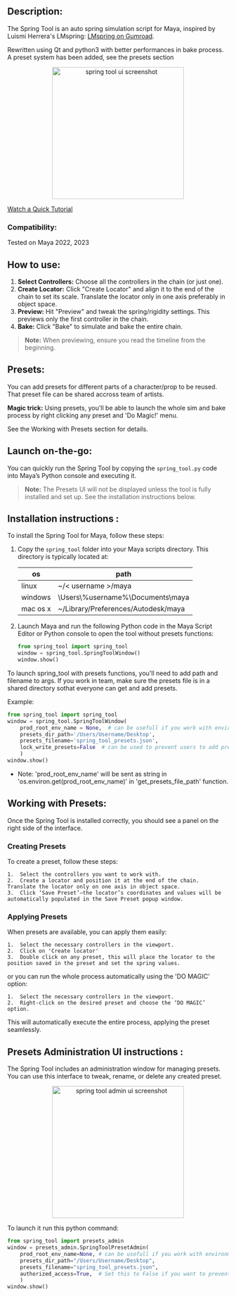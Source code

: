 ## Description:
The Spring Tool is an auto spring simulation script for Maya, inspired by Luismi Herrera's LMspring:   [LMspring on Gumroad](https://luismiherrera.gumroad.com/).

Rewritten using Qt and python3 with better performances in bake process.
A preset system has been added, see the presets section

<div style="text-align: center;">
    <img src="https://garcia-nicolas.com/wp-content/uploads/2024/09/spring_tool.png" alt="spring tool ui screenshot" width="300"/>
</div>

[Watch a Quick Tutorial](https://garcia-nicolas.com/download/3147/?tmstv=1713513016&v=3148)

### Compatibility:
Tested on Maya 2022, 2023

## How to use:

1. **Select Controllers:** Choose all the controllers in the chain (or just one).
2. **Create Locator:** Click "Create Locator" and align it to the end of the chain to set its scale. Translate the locator only in one axis preferably in object space.
3. **Preview:** Hit "Preview" and tweak the spring/rigidity settings. This previews only the first controller in the chain.
4. **Bake:** Click "Bake" to simulate and bake the entire chain.


> **Note:** When previewing, ensure you read the timeline from the beginning.

## Presets:
You can add presets for different parts of a character/prop to be reused.
That preset file can be shared accross team of artists.
<p><b>Magic trick:</b>
Using presets, you'll be able to launch the whole sim and bake process
by right clicking any preset and 'Do Magic!' menu.</p>
See the Working with Presets section for details.

## Launch on-the-go:
You can quickly run the Spring Tool by copying the `spring_tool.py` code into Maya’s Python console and executing it.

> **Note:** The Presets UI will not be displayed unless the tool is fully installed and set up. See the installation instructions below.


## Installation instructions :
To install the Spring Tool for Maya, follow these steps:

1. Copy the `spring_tool` folder into your Maya scripts directory. This directory is typically located at:

    | os       | path                                          |
    | ------   | ------                                        |
    | linux    | ~/< username >/maya                           |
    | windows  | \Users\\%username%\Documents\maya              |
    | mac os x | ~<username>/Library/Preferences/Autodesk/maya |

2. Launch Maya and run the following Python code in the Maya Script Editor
or Python console to open the tool without presets functions:
   ```python
   from spring_tool import spring_tool
   window = spring_tool.SpringToolWindow()
   window.show()
   ```

To launch spring_tool with presets functions, you'll need to add path and filename
to args.
If you work in team, make sure the presets file is in a shared directory sothat
everyone can get and add presets.

Example:

```python
from spring_tool import spring_tool
window = spring_tool.SpringToolWindow(
    prod_root_env_name = None,  # can be usefull if you work with environments
    presets_dir_path='/Users/Username/Desktop',
    presets_filename='spring_tool_presets.json',
    lock_write_presets=False  # can be used to prevent users to add presets
    )
window.show()
```
- Note: 'prod_root_env_name' will be sent as string in 'os.environ.get(prod_root_env_name)' in 'get_presets_file_path' function.

## Working with Presets:
Once the Spring Tool is installed correctly, you should see a panel on the right side of the interface.

### Creating Presets

To create a preset, follow these steps:

    1.	Select the controllers you want to work with.
    2.	Create a locator and position it at the end of the chain. Translate the locator only on one axis in object space.
    3.	Click ‘Save Preset’—the locator’s coordinates and values will be automatically populated in the Save Preset popup window.

### Applying Presets

When presets are available, you can apply them easily:

    1.	Select the necessary controllers in the viewport.
    2.  Click on 'Create locator'
    3.  Double click on any preset, this will place the locator to the position saved in the preset and set the spring values.

or you can run the whole process automatically using the 'DO MAGIC' option:

    1.	Select the necessary controllers in the viewport.
    2.  Right-click on the desired preset and choose the ‘DO MAGIC’ option.

This will automatically execute the entire process, applying the preset seamlessly.


## Presets Administration UI instructions :
The Spring Tool includes an administration window for managing presets. You can use this interface to tweak, rename, or delete any created preset.

<div style="text-align: center;">
    <img src="https://garcia-nicolas.com/wp-content/uploads/2024/08/spring_tool_admin-e1723926107251.png" alt="spring tool admin ui screenshot" width="300"/>
</div>


To launch it run this python command:

```python
from spring_tool import presets_admin
window = presets_admin.SpringToolPresetAdmin(
    prod_root_env_name=None, # can be usefull if you work with environments
    presets_dir_path="/Users/Username/Desktop",
    presets_filename="spring_tool_presets.json",
    authorized_access=True,  # Set this to False if you want to prevent users to access the administration window
    )
window.show()
```
